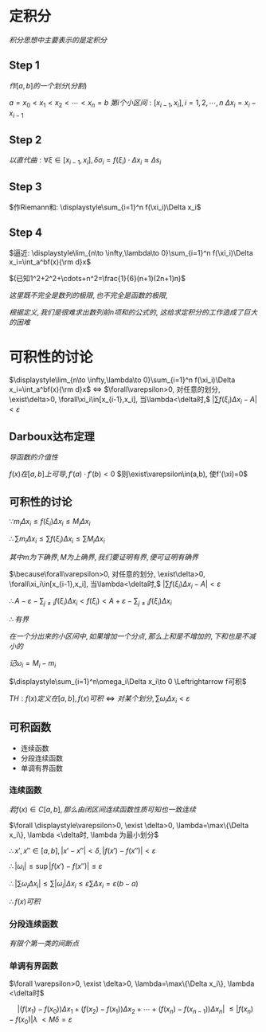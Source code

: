 
# 定积分

$积分思想中主要表示的是定积分$

## Step 1

$作[a,b]的一个划分(分割)$

$a=x_0<x_1<x_2<\cdots<x_n=b$
$第i个小区间: [x_{i-1},x_i], i=1,2,\cdots,n$
$\Delta x_i=x_i-x_{i-1}$

## Step 2

$以直代曲: \forall\xi\in[x_{i-1},x_i],\delta\sigma_i=f(\xi_i)\cdot\Delta x_i\approx \Delta s_i$

## Step 3

$作Riemann和: \displaystyle\sum_{i=1}^n f(\xi_i)\Delta x_i$

## Step 4

$逼近: \displaystyle\lim_{n\to \infty,\lambda\to 0}\sum_{i=1}^n f(\xi_i)\Delta x_i=\int_a^bf(x){\rm d}x$

$(已知1^2+2^2+\cdots+n^2=\frac{1}{6}(n+1)(2n+1)n)$

$这里既不完全是数列的极限, 也不完全是函数的极限,$

$根据定义, 我们是很难求出数列前n项和的公式的,$
$这给求定积分的工作造成了巨大的困难$


# 可积性的讨论

$\displaystyle\lim_{n\to \infty,\lambda\to 0}\sum_{i=1}^n f(\xi_i)\Delta x_i=\int_a^bf(x){\rm d}x$
$\Leftrightarrow$
$\forall\varepsilon>0, 对任意的划分, \exist\delta>0, \forall\xi_i\in[x_{i-1},x_i], 当\lambda<\delta时,$
$|\sum f(\xi_i)\Delta x_i-A|<\varepsilon$

## Darboux达布定理

$导函数的介值性$

$f(x)在[a,b]上可导, f'(a)\cdot f'(b)<0$
$则\exist\varepsilon\in(a,b), 使f'(\xi)=0$

## 可积性的讨论

$\because m_i\Delta x_i\leq f(\xi_i)\Delta x_i\leq M_i\Delta x_i$

$\therefore \displaystyle\sum m_i\Delta x_i\leq \sum f(\xi_i)\Delta x_i\leq \sum M_i\Delta x_i$

$其中m为下确界, M为上确界, 我们要证明有界, 便可证明有确界$

$\because\forall\varepsilon>0, 对任意的划分, \exist\delta>0, \forall\xi_i\in[x_{i-1},x_i], 当\lambda<\delta时,$
$|\sum f(\xi_i)\Delta x_i-A|<\varepsilon$

$\therefore\displaystyle A-\varepsilon-\sum_{j\neq i}f(\xi_i)\Delta x_i<f(\xi_i)<A+\varepsilon-\sum_{j\neq i}f(\xi_i)\Delta x_i$

$\therefore 有界$

$在一个分出来的小区间中, 如果增加一个分点, 那么上和是不增加的, 下和也是不减小的$

$记\omega_i=M_i-m_i$

$\displaystyle\sum_{i=1}^n\omega_i\Delta x_i\to 0 \Leftrightarrow f可积$

$TH: f(x)定义在[a,b], f(x)可积\Leftrightarrow 对某个划分, \sum \omega_i\Delta x_i < \varepsilon$

## 可积函数

* 连续函数
* 分段连续函数
* 单调有界函数

### 连续函数

$若f(x)\in C[a,b], 那么由闭区间连续函数性质可知也一致连续$

$\forall \displaystyle\varepsilon>0, \exist \delta>0, \lambda=\max\{\Delta x_i\}, \lambda <\delta时, \lambda 为最小划分$

$\therefore x',x''\in [a,b], |x'-x''|<\delta, |f(x')-f(x'')|<\displaystyle\varepsilon$

$\therefore |\omega_i|\leq \sup|f(x')-f(x'')|\leq\displaystyle\varepsilon$

$\therefore |\sum\omega_i\Delta x_i|\leq\sum|\omega_i|\Delta x_i\leq \varepsilon \sum\Delta x_i=\varepsilon(b-a)$

$\therefore f(x)可积$

### 分段连续函数

$有限个第一类的间断点$

### 单调有界函数

$\forall \varepsilon>0, \exist \delta>0, \lambda=\max\{\Delta x_i\}, \lambda <\delta时$

$\quad|(f(x_1)-f(x_0))\Delta x_1+(f(x_2)-f(x_1))\Delta x_2+\cdots +(f(x_n)-f(x_{n-1}))\Delta x_n|$
$\leq |f(x_n)-f(x_0)|\lambda$
$<M\delta=\varepsilon$

